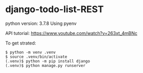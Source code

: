 # django-todo-list-REST

python version: 3.7.8
Using pyenv

API tutorial: https://www.youtube.com/watch?v=263xt_4mBNc

To get strated:

```terminal
$ python -m venv .venv
$ source .venv/bin/activate
(.venv)$ python -m pip install django
(.venv)$ python manage.py runserver
```
